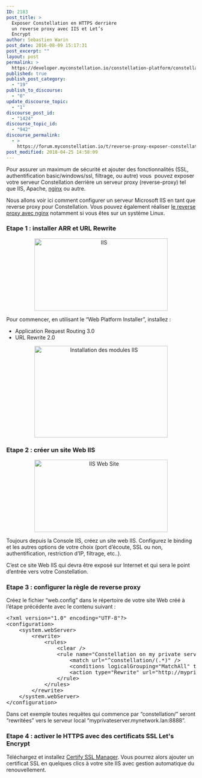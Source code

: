 ```yaml
---
ID: 2183
post_title: >
  Exposer Constellation en HTTPS derrière
  un reverse proxy avec IIS et Let’s
  Encrypt
author: Sebastien Warin
post_date: 2016-08-09 15:17:31
post_excerpt: ""
layout: post
permalink: >
  https://developer.myconstellation.io/constellation-platform/constellation-server/exposer-constellation-derrire-un-serveur-web-reverse-proxy/
published: true
publish_post_category:
  - "19"
publish_to_discourse:
  - "0"
update_discourse_topic:
  - "1"
discourse_post_id:
  - "1424"
discourse_topic_id:
  - "942"
discourse_permalink:
  - >
    https://forum.myconstellation.io/t/reverse-proxy-exposer-constellation-derriere-un-serveur-web/942
post_modified: 2018-04-25 14:58:09
---
```

Pour assurer un maximum de sécurité et ajouter des fonctionnalités (SSL, authentification basic/windows/ssl, filtrage, ou autre) vous  pouvez exposer votre serveur Constellation derrière un serveur proxy (reverse-proxy) tel que IIS, Apache, <a href="/constellation-platform/constellation-server/exposer-constellation-en-https-derriere-un-reverse-proxy-avec-nginx-et-lets-encrypt/">nginx</a> ou autre.

Nous allons voir ici comment configurer un serveur Microsoft IIS en tant que reverse proxy pour Constellation. Vous pouvez également réaliser <a href="/constellation-platform/constellation-server/exposer-constellation-en-https-derriere-un-reverse-proxy-avec-nginx-et-lets-encrypt/">le reverse proxy avec nginx</a> notamment si vous êtes sur un système Linux.
<h3>Etape 1 : installer ARR et URL Rewrite</h3>
<p align="center"><a href="https://developer.myconstellation.io/wp-content/uploads/2016/08/image-2.png"><img style="background-image: none; padding-top: 0px; padding-left: 0px; display: inline; padding-right: 0px; border-width: 0px;" title="IIS" src="https://developer.myconstellation.io/wp-content/uploads/2016/08/image_thumb-2.png" alt="IIS" width="354" height="192" border="0" /></a></p>
Pour commencer, en utilisant le “Web Platform Installer”, installez :
<ul>
 	<li>Application Request Routing 3.0</li>
 	<li>URL Rewrite 2.0</li>
</ul>
<p align="center"><a href="https://developer.myconstellation.io/wp-content/uploads/2016/08/image-3.png"><img style="background-image: none; padding-top: 0px; padding-left: 0px; display: inline; padding-right: 0px; border-width: 0px;" title="Installation des modules IIS" src="https://developer.myconstellation.io/wp-content/uploads/2016/08/image_thumb-3.png" alt="Installation des modules IIS" width="354" height="243" border="0" /></a></p>

<h3 align="left">Etape 2 : créer un site Web IIS</h3>
<p align="center"><a href="https://developer.myconstellation.io/wp-content/uploads/2016/08/image-4.png"><img style="background-image: none; padding-top: 0px; padding-left: 0px; display: inline; padding-right: 0px; border-width: 0px;" title="IIS Web Site" src="https://developer.myconstellation.io/wp-content/uploads/2016/08/image_thumb-4.png" alt="IIS Web Site" width="354" height="192" border="0" /></a></p>
<p align="left">Toujours depuis la Console IIS, créez un site web IIS. Configurez le binding et les autres options de votre choix (port d’écoute, SSL ou non, authentification, restriction d’IP, filtrage, etc..).</p>
C’est ce site Web IIS qui devra être exposé sur Internet et qui sera le point d’entrée vers votre Constellation.
<h3>Etape 3 : configurer la règle de reverse proxy</h3>
Créez le fichier “web.config” dans le répertoire de votre site Web créé à l’étape précédente avec le contenu suivant :
<pre class="lang:xml decode:true">&lt;?xml version="1.0" encoding="UTF-8"?&gt;
&lt;configuration&gt;
    &lt;system.webServer&gt;
        &lt;rewrite&gt;
            &lt;rules&gt;
                &lt;clear /&gt;
                &lt;rule name="Constellation on my private server" stopProcessing="true"&gt;
                    &lt;match url="^constellation/(.*)" /&gt;
                    &lt;conditions logicalGrouping="MatchAll" trackAllCaptures="false" /&gt;
                    &lt;action type="Rewrite" url="http://myprivateserver.mynetwork.lan:8088/{R:1}" /&gt;
                &lt;/rule&gt;
            &lt;/rules&gt;
        &lt;/rewrite&gt;
    &lt;/system.webServer&gt;
&lt;/configuration&gt;</pre>
Dans cet exemple toutes requêtes qui commence par “constellation/” seront “rewritées” vers le serveur local “myprivateserver.mynetwork.lan:8888”.
<h3>Etape 4 : activer le HTTPS avec des certificats SSL Let's Encrypt</h3>
Téléchargez et installez <a href="https://certifytheweb.com/">Certify SSL Manager</a>. Vous pourrez alors ajouter un certificat SSL en quelques clics à votre site IIS avec gestion automatique du renouvellement.